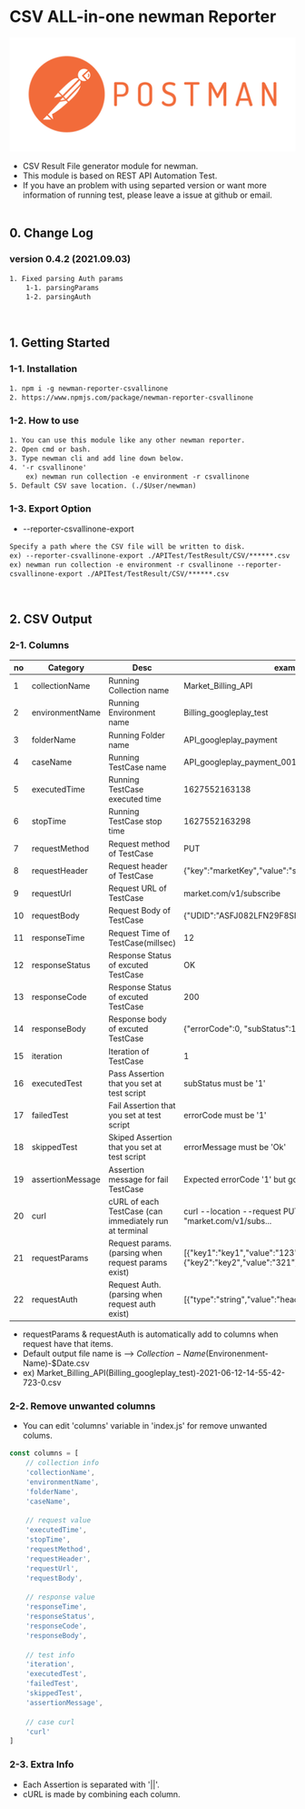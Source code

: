 # CSV ALL-in-one newman Reporter
<img src="./resources/logo.png" alt="">

* CSV Result File generator module for newman.
* This module is based on REST API Automation Test.
* If you have an problem with using separted version or want more information of running test, please leave a issue at github or email.
<br><br>

## 0. Change Log
### version 0.4.2 (2021.09.03)
```
1. Fixed parsing Auth params
    1-1. parsingParams
    1-2. parsingAuth
```
<br>

## 1. Getting Started
### 1-1. Installation
```
1. npm i -g newman-reporter-csvallinone
2. https://www.npmjs.com/package/newman-reporter-csvallinone
```
### 1-2. How to use
```
1. You can use this module like any other newman reporter.
2. Open cmd or bash.
3. Type newman cli and add line down below.
4. '-r csvallinone'
	ex) newman run collection -e environment -r csvallinone
5. Default CSV save location. (./$User/newman)
```
### 1-3. Export Option
* --reporter-csvallinone-export
```
Specify a path where the CSV file will be written to disk.
ex) --reporter-csvallinone-export ./APITest/TestResult/CSV/******.csv
ex) newman run collection -e environment -r csvallinone --reporter-csvallinone-export ./APITest/TestResult/CSV/******.csv
```
<br>

## 2. CSV Output
### 2-1. Columns
| no | Category           | Desc                                                    | example                                                             |
|----|--------------------|---------------------------------------------------------|---------------------------------------------------------------------|
| 1  | collectionName     | Running Collection name                                 | Market_Billing_API                                                  |
| 2  | environmentName    | Running Environment name                                | Billing_googleplay_test                                             |
| 3  | folderName         | Running Folder name                                     | API_googleplay_payment                                              |
| 4  | caseName           | Running TestCase name                                   | API_googleplay_payment_001                                          |
| 5  | executedTime       | Running TestCase executed time                          | 1627552163138                                                       |
| 6  | stopTime           | Running TestCase stop time                              | 1627552163298                                                       |
| 7  | requestMethod      | Request method of TestCase                              | PUT                                                                 |
| 8  | requestHeader      | Request header of TestCase                              | {"key":"marketKey","value":"sf92mtkfnalsk28jsdw"}                   |
| 9  | requestUrl         | Request URL of TestCase                                 | market.com/v1/subscribe                                             |
| 10 | requestBody        | Request Body of TestCase                                | {"UDID":"ASFJ082LFN29F8SDFMW0FKDF"}                                 |
| 11 | responseTime       | Request Time of TestCase(millsec)                       | 12                                                                  |
| 12 | responseStatus     | Response Status of excuted TestCase                     | OK                                                                  |
| 13 | responseCode       | Response Status of excuted TestCase                     | 200                                                                 |
| 14 | responseBody       | Response body of excuted TestCase                       | {"errorCode":0, "subStatus":1}                                      |
| 15 | iteration          | Iteration of TestCase                                   | 1                                                                   |
| 16 | executedTest       | Pass Assertion that you set at test script              | subStatus must be '1'                                               |
| 17 | failedTest         | Fail Assertion that you set at test script              | errorCode must be '1'                                               |
| 18 | skippedTest        | Skiped Assertion that you set at test script            | errorMessage must be 'Ok'                                           |
| 19 | assertionMessage   | Assertion message for fail TestCase                     | Expected errorCode '1' but got '0'                                  |
| 20 | curl               | cURL of each TestCase (can immediately run at terminal  | curl --location --request PUT --data "market.com/v1/subs...         |
| 21 | requestParams      | Request params. (parsing when request params exist)     | [{"key1":"key1","value":"123"},{"key2":"key2","value":"321"}...     |
| 22 | requestAuth        | Request Auth. (parsing when request auth exist)         | [{"type":"string","value":"header","key":"addTokenTo"}...           |
* requestParams & requestAuth is automatically add to columns when request have that items.
* Default output file name is --> $Collection-Name($Environenment-Name)-$Date.csv
* ex) Market_Billing_API(Billing_googleplay_test)-2021-06-12-14-55-42-723-0.csv
### 2-2. Remove unwanted columns
* You can edit 'columns' variable in 'index.js' for remove unwanted colums.
```js
const columns = [
    // collection info
    'collectionName',
    'environmentName',
    'folderName',
    'caseName',

    // request value
    'executedTime',
    'stopTime',
    'requestMethod',
    'requestHeader',
    'requestUrl',
    'requestBody',

    // response value
    'responseTime',
    'responseStatus',
    'responseCode',
    'responseBody',

    // test info
    'iteration',
    'executedTest',
    'failedTest',
    'skippedTest',
    'assertionMessage',

    // case curl
    'curl'
]
```
### 2-3. Extra Info
* Each Assertion is separated with '||'.
* cURL is made by combining each column.
